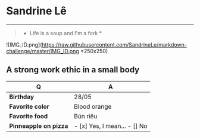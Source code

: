 # Sandrine Lê
---
> * Life is a soup and I'm a fork *

![IMG_ID.png](https://raw.githubusercontent.com/SandrineLe/markdown-challenge/master/IMG_ID.png =250x250)

## A strong work ethic in a small body

Q | A
------------ | -------------
**Birthday** | 28/05
**Favorite color** | Blood orange
**Favorite food** | Bún riêu
**Pinneapple on pizza** | - [x] Yes, I mean... - [] No
